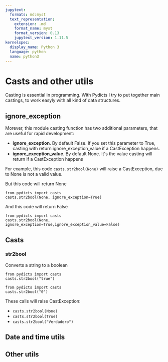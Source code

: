```yaml
---
jupytext:
  formats: md:myst
  text_representation:
    extension: .md
    format_name: myst
    format_version: 0.13
    jupytext_version: 1.11.5
kernelspec:
  display_name: Python 3
  language: python
  name: python3
---
```

# Casts and other utils


Casting is essential in programming. With Pydicts I try to put together main castings, to work easyly with all kind of data structures.

## ignore_exception

Morever, this module casting function has two additional parameters, that are useful for rapid development:

- **ignore_exception**. By default False. If you set this parameter to True, casting with return ignore_exception_value if a CastException happens.
- **ignore_exception_value**. By default None. It's the value casting will return if a CastException happens

For example, this code  `casts.str2bool(None)`  will raise a CastException, due to None is not a valid value.

But this code will return None
```{code-cell}
from pydicts import casts
casts.str2bool(None, ignore_exception=True)
```

And this code will return False
```{code-cell}
from pydicts import casts
casts.str2bool(None, ignore_exception=True,ignore_exception_value=False)
```

## Casts

### str2bool

Converts a string to a boolean

```{code-cell}
from pydicts import casts
casts.str2bool("true")
```
```{code-cell}
from pydicts import casts
casts.str2bool("0")
```

These calls will raise CastException:
- `casts.str2bool(None)`
- `casts.str2bool(True)`
- `casts.str2bool("Verdadero")`


## Date and time utils

## Other utils
